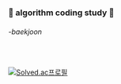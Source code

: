 <h3> 🤣 algorithm coding study 🤣 </h3>
<h6> -baekjoon </h6>

</br>

[![Solved.ac프로필](http://mazassumnida.wtf/api/v2/generate_badge?boj=bibi0218)](https://solved.ac/bibi0218)

